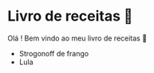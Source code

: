 # Livro de receitas :peach:

Olá ! Bem vindo ao meu livro de receitas :wave:

- Strogonoff de frango
- Lula